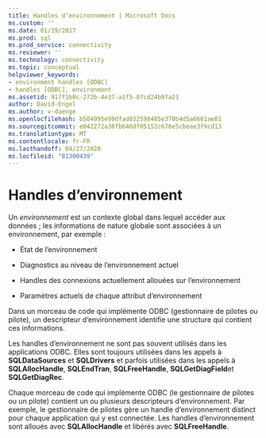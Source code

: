 ```yaml
---
title: Handles d’environnement | Microsoft Docs
ms.custom: ''
ms.date: 01/19/2017
ms.prod: sql
ms.prod_service: connectivity
ms.reviewer: ''
ms.technology: connectivity
ms.topic: conceptual
helpviewer_keywords:
- environment handles [ODBC]
- handles [ODBC], environment
ms.assetid: 917f1b0c-272b-4e37-a1f5-87cd24b9fa21
author: David-Engel
ms.author: v-daenge
ms.openlocfilehash: b504995e99dfad032598485e370b4d5a6681ae81
ms.sourcegitcommit: e042272a38fb646df05152c676e5cbeae3f9cd13
ms.translationtype: MT
ms.contentlocale: fr-FR
ms.lasthandoff: 04/27/2020
ms.locfileid: "81300439"
---
```

# <a name="environment-handles"></a>Handles d’environnement
Un *environnement* est un contexte global dans lequel accéder aux données ; les informations de nature globale sont associées à un environnement, par exemple :  
  
-   État de l’environnement  
  
-   Diagnostics au niveau de l’environnement actuel  
  
-   Handles des connexions actuellement allouées sur l’environnement  
  
-   Paramètres actuels de chaque attribut d’environnement  
  
 Dans un morceau de code qui implémente ODBC (gestionnaire de pilotes ou pilote), un descripteur d’environnement identifie une structure qui contient ces informations.  
  
 Les handles d’environnement ne sont pas souvent utilisés dans les applications ODBC. Elles sont toujours utilisées dans les appels à **SQLDataSources** et **SQLDrivers** et parfois utilisées dans les appels à **SQLAllocHandle**, **SQLEndTran**, **SQLFreeHandle**, **SQLGetDiagField**et **SQLGetDiagRec**.  
  
 Chaque morceau de code qui implémente ODBC (le gestionnaire de pilotes ou un pilote) contient un ou plusieurs descripteurs d’environnement. Par exemple, le gestionnaire de pilotes gère un handle d’environnement distinct pour chaque application qui y est connectée. Les handles d’environnement sont alloués avec **SQLAllocHandle** et libérés avec **SQLFreeHandle**.

